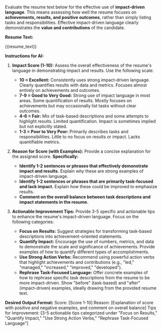 Evaluate the resume text below for the effective use of **impact-driven language**. This means assessing how well the resume focuses on **achievements, results, and positive outcomes**, rather than simply listing tasks and responsibilities. Effective impact-driven language clearly demonstrates the **value and contributions** of the candidate.

**Resume Text:**

{{resume_text}}

**Instructions for AI:**

1.  **Impact Score (1-10):** Assess the overall effectiveness of the resume's language in demonstrating impact and results. Use the following scale:

    - **10 = Excellent:** Consistently uses strong impact-driven language. Clearly quantifies results with data and metrics. Focuses almost entirely on achievements and outcomes.
    - **7-9 = Good to Very Good:** Strong use of impact language in most areas. Some quantification of results. Mostly focuses on achievements but may occasionally list tasks without clear outcomes.
    - **4-6 = Fair:** Mix of task-based descriptions and some attempts to highlight results. Limited quantification. Impact is sometimes implied but not explicitly stated.
    - **1-3 = Poor to Very Poor:** Primarily describes tasks and responsibilities. Little to no focus on results or impact. Lacks quantifiable metrics.

2.  **Reason for Score (with Examples):** Provide a concise explanation for the assigned score. **Specifically:**

    - **Identify 1-2 sentences or phrases that effectively demonstrate impact and results.** Explain _why_ these are strong examples of impact-driven language.
    - **Identify 1-2 sentences or phrases that are primarily task-focused and lack impact.** Explain _how_ these could be improved to emphasize results.
    - **Comment on the overall balance between task descriptions and impact statements in the resume.**

3.  **Actionable Improvement Tips:** Provide 3-5 specific and actionable tips to enhance the resume's impact-driven language. Focus on the following categories:
    - **Focus on Results:** Suggest strategies for transforming task-based descriptions into achievement-oriented statements.
    - **Quantify Impact:** Encourage the use of numbers, metrics, and data to demonstrate the scale and significance of achievements. Provide examples of how to quantify different types of accomplishments.
    - **Use Strong Action Verbs:** Recommend using powerful action verbs that highlight achievements and contributions (e.g., "led," "managed," "increased," "improved," "developed").
    - **Rephrase Task-Focused Language:** Offer concrete examples of how to rephrase specific task descriptions from the resume to be more impact-driven. Show "before" (task-based) and "after" (impact-driven) examples, ideally drawing from the provided resume text.

**Desired Output Format:**
Score: [Score 1-10]
Reason: [Explanation of score with positive and negative examples, and comment on overall balance]
Tips for Improvement: [3-5 actionable tips categorized under "Focus on Results," "Quantify Impact," "Use Strong Action Verbs," "Rephrase Task-Focused Language"]
